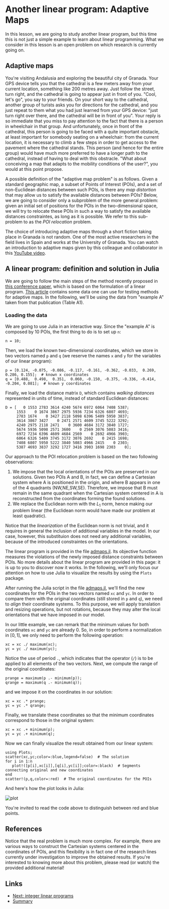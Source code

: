 
# Another linear program: Adaptive Maps

In this lesson, we are going to study another linear program, but this
time this is not just a simple example to learn about linear programming.
What we consider in this lesson is an open problem on which research is 
currently going on.

## Adaptive maps

You're visiting Andalusia and exploring the beautiful city of Granada.
Your GPS device tells you that the cathedral is a few meters away from your 
current location, something like 200 metres away. Just follow the street, 
turn right, and the cathedral is going to appear just in front of you.
"Cool, let's go", you say to your friends. On your short way to the cathedral,
another group of turists asks you for directions for the cathedral, and you 
just repeat to them what you had just learned from your GPS device: "just turn
right over there, and the cathedral will be in front of you". Your reply is
so immediate that you miss to pay attention to the fact that there is a person 
in wheelchair in that group. And unfortunately, once in front of the cathedral, 
this person is going to be faced with a quite important obstacle, at least 
important for somebody seating on a wheelchair: from the current location, 
it is necessary to climb a few steps in order to get access to the pavement 
where the cathedral stands. This person (and hence for the entire group) would 
have much more preferred to have a longer path to the cathedral, instead of 
having to deal with this obstracle. "What about conceiving a map that
adapts to the mobility conditions of the user?", you would at this point
propose.

A possible definition of the "adaptive map problem" is as follows. 
Given a standard geographic map, a subset of Points of Interest (POIs),
and a set of non-Euclidean distances between such POIs, is there 
any *map distortion* that may allow us to satisfy the available distances 
between POIs? Below, we are going to consider only a subproblem of
the more general problem: given an initial set of positions for the POIs
in the two-dimensional space, we will try to relocate these POIs in such 
a way to satisfy the available distances constraintes, as long as it 
is possible. We refer to this sub-problem to as the *POI relocation* 
problem.

The choice of introducing adaptive maps through a short fiction taking
place in Granada is not random. One of the most active researchers in
the field lives in Spain and works at the University of Granada. You 
can watch an introduction to adaptive maps given by this colleague and
collaborator in this [YouTube video](https://www.youtube.com/watch?v=eiY5nmaJsTA).

## A linear program: definition and solution in Julia

We are going to follow the main steps of the method recently proposed in 
[this conference paper](https://link.springer.com/chapter/10.1007/978-3-031-38299-4_57),
which is based on the formulation of a linear program. 
[This article](https://onlinelibrary.wiley.com/doi/abs/10.1002/int.22058)
contains some data one can use for testing methods for adaptive maps.
In the following, we'll be using the data from "example A" taken from
that publication (Table A1).

### Loading the data

We are going to use Julia in an interactive way. Since the "example A" is 
composed by 10 POIs, the first thing to do is to set up ```n```:

	n = 10;

Then, we load the known two-dimensional coordinates, which we store in two 
vectors named ```p``` and ```q``` (we reserve the names ```x``` and ```y``` 
for the variables of our linear program):

	p = [0.124, -0.075, -0.086, -0.117, -0.161, -0.362, -0.033,  0.269,  0.286, 0.155];  # known x coordinates
	q = [0.488,  0.498,  0.351,  0.060, -0.150, -0.375, -0.336, -0.414, -0.204, 0.081];  # known y coordinates

Finally, we load the distance matrix ```D```, which contains *walking distances*
represented in units of time, instead of standard Euclidean distances:

	D = [   0 1553 2783 3614 4240 5674 6972 6064 7408 5387;
	     1553    0 1674 3867 2975 5936 7234 6326 6807 4693;
	     2783 1674    0 3427 2118 5098 6396 5409 5950 3837;
	     3614 3867 3427    0 2471 2571 4609 3745 5222 3292;
	     4240 2975 2118 2471    0 3600 4684 3172 3840 1727;
	     5674 5936 5098 2571 3600    0 2569 3076 5083 3416;
	     6972 7234 6396 4609 4684 2569    0 2692 4966 3903;
	     6064 6326 5409 3745 3172 3076 2692    0 2415 1698;
	     7408 6807 5950 5222 3840 5083 4966 2415    0 2303;
	     5387 4693 3837 3292 1727 3416 3903 1698 2303    0];

Our approach to the POI relocation problem is based on the two following 
observations:

1. We impose that the local orientations of the POIs are preserved
   in our solutions. Given two POIs A and B, in fact, we can define 
   a Cartesian system where A is positioned in the origin, and where 
   B appears in one of the 4 quadrants (NW,NE,SW,SE). Therefore, we
   impose that B must remain in the same quadrant when the Cartesian
   system centered in A is reconstructed from the coordinates forming
   the found solutions.
2. We replace the Euclidean norm with the $L_1$ norm, hence making
   our problem linear (the Euclidean norm would have made our problem
   at least quadratic). 

Notice that the *linearization* of the Euclidean norm is not trivial,
and it requires in general the inclusion of additional variables in
the model. In our case, however, this substituion does not need any
additional variables, because of the introduced constraintes on the
orientations.

The linear program is provided in the file [admaps.jl](./admaps.jl).
Its objective function measures the violations of the newly imposed
distance constraints between POIs. No more details about the linear
program are provided in this page: it is up to you to discover now
it works. In the following, we'll only focus our attention on how to 
use Julia to visualize the results by using the ```Plots``` package.

After running the Julia script in the file [admaps.jl](./admaps.jl),
we'll find the new coordinates for the POIs in the two vectors named
```xc``` and ```yc```. In order to compare them with the original 
coordinates (still stored in ```p``` and ```q```), we need to *align*
their coordinate systems. To this purpose, we will apply translation 
and resizing operations, but not rotations, because they may alter 
the local orientations that we have imposed in our model.

In our little example, we can remark that the minimum values for 
both coordinates ```xc``` and ```yc``` are already 0. So, in order
to perform a normalization in $[0,1]$, we only need to perform the
following operation:

	xc = xc ./ maximum(xc);
	yc = yc ./ maximum(yc);

Notice the use of period ```.```, which indicates that the operator
(```/```) is to be applied to all elements of the two vectors.
Next, we compute the range of the original coordinates:

	prange = maximum(p .- minimum(p));
	qrange = maximum(q .- minimum(q));

and we impose it on the coordinates in our solution:

	xc = xc .* prange;
	yc = yc .* qrange;

Finally, we translate these coordinates so that the minimum
coordinates correspond to those in the original system:

	xc = xc .+ minimum(p);
	yc = yc .+ minimum(q);

Now we can finally visualize the result obtained from our linear
system:

	using Plots;
	scatter(xc,yc;color=:blue,legend=false)  # The solution
	for i in 1:n
	   plot!([p[i],xc[i]],[q[i],yc[i]];color=:black)  # Segments connecting original and new coordinates
	end
	scatter!(p,q,color=:red)  # The original coordinates for the POIs

And here's how the plot looks in Julia:

![plot](./admaps.png)

You're invited to read the code above to distinguish between red
and blue points. 

## References

Notice that the real problem is much more complex. For example, there 
are various ways to construct the Cartesian systems centered in the 
coordinates of POIs, and this flexibility is in fact one of the 
research lines currently under investigation to improve the obtained 
results. If you're interested to knowing more about this problem, 
please read (or watch) the provided additional material!

## Links

* [Next: integer linear programs](./julia5-integer-programs.md)
* [Summary](./README.md)

